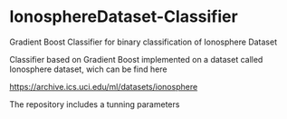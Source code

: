 # IonosphereDataset-Classifier
Gradient Boost Classifier for binary classification of Ionosphere Dataset


Classifier based on Gradient Boost implemented on a dataset called Ionosphere dataset, wich can be find here 

https://archive.ics.uci.edu/ml/datasets/ionosphere

The repository includes a tunning parameters 
